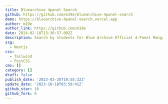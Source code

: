 ```yaml
---
title: Bluearchive 4panel Search
github: https://github.com/m19e/bluearchive-4panel-search
demo: https://bluearchive-4panel-search.vercel.app
author: m19e
author_link: https://github.com/m19e
date: 2024-02-18T13:36:57.802Z
description: Search by students for Blue Archive Official 4-Panel Manga
ssg:
  - Nextjs
css:
  - Tailwind
  - PostCSS
cms: []
category: []
draft: false
publish_date: '2023-03-28T10:55:32Z'
update_date: '2023-10-18T03:50:41Z'
github_star: 10
github_fork: 0
---
```

